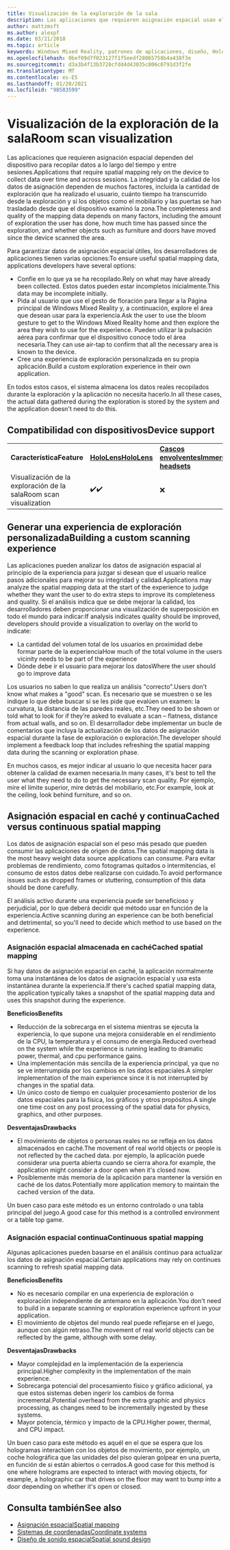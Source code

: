 ```yaml
---
title: Visualización de la exploración de la sala
description: Las aplicaciones que requieren asignación espacial usan el dispositivo para recopilar datos a lo largo del tiempo y entre sesiones.
author: mattzmsft
ms.author: alexpf
ms.date: 03/21/2018
ms.topic: article
keywords: Windows Mixed Reality, patrones de aplicaciones, diseño, HoloLens, exploración de salón, asignación espacial, malla, auriculares de realidad mixta, auriculares de realidad mixta de Windows, auriculares de realidad virtual, HoloLens
ms.openlocfilehash: 0bef09d7f023127f1f5eedf28065758b4a438f3e
ms.sourcegitcommit: d3a3b4f13b3728cfdd4d43035c806c0791d3f2fe
ms.translationtype: MT
ms.contentlocale: es-ES
ms.lasthandoff: 01/20/2021
ms.locfileid: "98583599"
---
```

# <a name="room-scan-visualization"></a><span data-ttu-id="a6945-104">Visualización de la exploración de la sala</span><span class="sxs-lookup"><span data-stu-id="a6945-104">Room scan visualization</span></span>

<span data-ttu-id="a6945-105">Las aplicaciones que requieren asignación espacial dependen del dispositivo para recopilar datos a lo largo del tiempo y entre sesiones.</span><span class="sxs-lookup"><span data-stu-id="a6945-105">Applications that require spatial mapping rely on the device to collect data over time and across sessions.</span></span> <span data-ttu-id="a6945-106">La integridad y la calidad de los datos de asignación dependen de muchos factores, incluida la cantidad de exploración que ha realizado el usuario, cuánto tiempo ha transcurrido desde la exploración y si los objetos como el mobiliario y las puertas se han trasladado desde que el dispositivo examinó la zona.</span><span class="sxs-lookup"><span data-stu-id="a6945-106">The completeness and quality of the mapping data depends on many factors, including the amount of exploration the user has done, how much time has passed since the exploration, and whether objects such as furniture and doors have moved since the device scanned the area.</span></span>

<span data-ttu-id="a6945-107">Para garantizar datos de asignación espacial útiles, los desarrolladores de aplicaciones tienen varias opciones:</span><span class="sxs-lookup"><span data-stu-id="a6945-107">To ensure useful spatial mapping data, applications developers have several options:</span></span>
* <span data-ttu-id="a6945-108">Confíe en lo que ya se ha recopilado.</span><span class="sxs-lookup"><span data-stu-id="a6945-108">Rely on what may have already been collected.</span></span> <span data-ttu-id="a6945-109">Estos datos pueden estar incompletos inicialmente.</span><span class="sxs-lookup"><span data-stu-id="a6945-109">This data may be incomplete initially.</span></span>
* <span data-ttu-id="a6945-110">Pida al usuario que use el gesto de floración para llegar a la Página principal de Windows Mixed Reality y, a continuación, explore el área que desean usar para la experiencia.</span><span class="sxs-lookup"><span data-stu-id="a6945-110">Ask the user to use the bloom gesture to get to the Windows Mixed Reality home and then explore the area they wish to use for the experience.</span></span> <span data-ttu-id="a6945-111">Pueden utilizar la pulsación aérea para confirmar que el dispositivo conoce todo el área necesaria.</span><span class="sxs-lookup"><span data-stu-id="a6945-111">They can use air-tap to confirm that all the necessary area is known to the device.</span></span>
* <span data-ttu-id="a6945-112">Cree una experiencia de exploración personalizada en su propia aplicación.</span><span class="sxs-lookup"><span data-stu-id="a6945-112">Build a custom exploration experience in their own application.</span></span>

<span data-ttu-id="a6945-113">En todos estos casos, el sistema almacena los datos reales recopilados durante la exploración y la aplicación no necesita hacerlo.</span><span class="sxs-lookup"><span data-stu-id="a6945-113">In all these cases, the actual data gathered during the exploration is stored by the system and the application doesn't need to do this.</span></span>

## <a name="device-support"></a><span data-ttu-id="a6945-114">Compatibilidad con dispositivos</span><span class="sxs-lookup"><span data-stu-id="a6945-114">Device support</span></span>

<table>
    <colgroup>
    <col width="33%" />
    <col width="33%" />
    <col width="33%" />
    </colgroup>
    <tr>
        <td><span data-ttu-id="a6945-115"><strong>Característica</strong></span><span class="sxs-lookup"><span data-stu-id="a6945-115"><strong>Feature</strong></span></span></td>
        <td><span data-ttu-id="a6945-116"><a href="/hololens/hololens1-hardware"><strong>HoloLens</strong></a></span><span class="sxs-lookup"><span data-stu-id="a6945-116"><a href="/hololens/hololens1-hardware"><strong>HoloLens</strong></a></span></span></td>
        <td><span data-ttu-id="a6945-117"><a href="../discover/immersive-headset-hardware-details.md"><strong>Cascos envolventes</strong></a></span><span class="sxs-lookup"><span data-stu-id="a6945-117"><a href="../discover/immersive-headset-hardware-details.md"><strong>Immersive headsets</strong></a></span></span></td>
    </tr>
     <tr>
        <td><span data-ttu-id="a6945-118">Visualización de la exploración de la sala</span><span class="sxs-lookup"><span data-stu-id="a6945-118">Room scan visualization</span></span></td>
        <td><span data-ttu-id="a6945-119">✔️</span><span class="sxs-lookup"><span data-stu-id="a6945-119">✔️</span></span></td>
        <td>❌</td>
    </tr>
</table>



## <a name="building-a-custom-scanning-experience"></a><span data-ttu-id="a6945-120">Generar una experiencia de exploración personalizada</span><span class="sxs-lookup"><span data-stu-id="a6945-120">Building a custom scanning experience</span></span>

<span data-ttu-id="a6945-121">Las aplicaciones pueden analizar los datos de asignación espacial al principio de la experiencia para juzgar si desean que el usuario realice pasos adicionales para mejorar su integridad y calidad.</span><span class="sxs-lookup"><span data-stu-id="a6945-121">Applications may analyze the spatial mapping data at the start of the experience to judge whether they want the user to do extra steps to improve its completeness and quality.</span></span> <span data-ttu-id="a6945-122">Si el análisis indica que se debe mejorar la calidad, los desarrolladores deben proporcionar una visualización de superposición en todo el mundo para indicar:</span><span class="sxs-lookup"><span data-stu-id="a6945-122">If analysis indicates quality should be improved, developers should provide a visualization to overlay on the world to indicate:</span></span>
* <span data-ttu-id="a6945-123">La cantidad del volumen total de los usuarios en proximidad debe formar parte de la experiencia</span><span class="sxs-lookup"><span data-stu-id="a6945-123">How much of the total volume in the users vicinity needs to be part of the experience</span></span>
* <span data-ttu-id="a6945-124">Dónde debe ir el usuario para mejorar los datos</span><span class="sxs-lookup"><span data-stu-id="a6945-124">Where the user should go to improve data</span></span>

<span data-ttu-id="a6945-125">Los usuarios no saben lo que realiza un análisis "correcto".</span><span class="sxs-lookup"><span data-stu-id="a6945-125">Users don't know what makes a "good" scan.</span></span> <span data-ttu-id="a6945-126">Es necesario que se muestren o se les indique lo que debe buscar si se les pide que evalúen un examen: la curvatura, la distancia de las paredes reales, etc.</span><span class="sxs-lookup"><span data-stu-id="a6945-126">They need to be shown or told what to look for if they’re asked to evaluate a scan – flatness, distance from actual walls, and so on.</span></span> <span data-ttu-id="a6945-127">El desarrollador debe implementar un bucle de comentarios que incluya la actualización de los datos de asignación espacial durante la fase de exploración o exploración.</span><span class="sxs-lookup"><span data-stu-id="a6945-127">The developer should implement a feedback loop that includes refreshing the spatial mapping data during the scanning or exploration phase.</span></span>

<span data-ttu-id="a6945-128">En muchos casos, es mejor indicar al usuario lo que necesita hacer para obtener la calidad de examen necesaria.</span><span class="sxs-lookup"><span data-stu-id="a6945-128">In many cases, it's best to tell the user what they need to do to get the necessary scan quality.</span></span> <span data-ttu-id="a6945-129">Por ejemplo, mire el límite superior, mire detrás del mobiliario, etc.</span><span class="sxs-lookup"><span data-stu-id="a6945-129">For example, look at the ceiling, look behind furniture, and so on.</span></span>

## <a name="cached-versus-continuous-spatial-mapping"></a><span data-ttu-id="a6945-130">Asignación espacial en caché y continua</span><span class="sxs-lookup"><span data-stu-id="a6945-130">Cached versus continuous spatial mapping</span></span>

<span data-ttu-id="a6945-131">Los datos de asignación espacial son el peso más pesado que pueden consumir las aplicaciones de origen de datos.</span><span class="sxs-lookup"><span data-stu-id="a6945-131">The spatial mapping data is the most heavy weight data source applications can consume.</span></span> <span data-ttu-id="a6945-132">Para evitar problemas de rendimiento, como fotogramas quitados o intermitencias, el consumo de estos datos debe realizarse con cuidado.</span><span class="sxs-lookup"><span data-stu-id="a6945-132">To avoid performance issues such as dropped frames or stuttering, consumption of this data should be done carefully.</span></span>

<span data-ttu-id="a6945-133">El análisis activo durante una experiencia puede ser beneficioso y perjudicial, por lo que deberá decidir qué método usar en función de la experiencia.</span><span class="sxs-lookup"><span data-stu-id="a6945-133">Active scanning during an experience can be both beneficial and detrimental, so you'll need to decide which method to use based on the experience.</span></span>

### <a name="cached-spatial-mapping"></a><span data-ttu-id="a6945-134">Asignación espacial almacenada en caché</span><span class="sxs-lookup"><span data-stu-id="a6945-134">Cached spatial mapping</span></span>

<span data-ttu-id="a6945-135">Si hay datos de asignación espacial en caché, la aplicación normalmente toma una instantánea de los datos de asignación espacial y usa esta instantánea durante la experiencia.</span><span class="sxs-lookup"><span data-stu-id="a6945-135">If there's cached spatial mapping data, the application typically takes a snapshot of the spatial mapping data and uses this snapshot during the experience.</span></span>

<span data-ttu-id="a6945-136">**Beneficios**</span><span class="sxs-lookup"><span data-stu-id="a6945-136">**Benefits**</span></span>
* <span data-ttu-id="a6945-137">Reducción de la sobrecarga en el sistema mientras se ejecuta la experiencia, lo que supone una mejora considerable en el rendimiento de la CPU, la temperatura y el consumo de energía.</span><span class="sxs-lookup"><span data-stu-id="a6945-137">Reduced overhead on the system while the experience is running leading to dramatic power, thermal, and cpu performance gains.</span></span>
* <span data-ttu-id="a6945-138">Una implementación más sencilla de la experiencia principal, ya que no se ve interrumpida por los cambios en los datos espaciales.</span><span class="sxs-lookup"><span data-stu-id="a6945-138">A simpler implementation of the main experience since it is not interrupted by changes in the spatial data.</span></span>
* <span data-ttu-id="a6945-139">Un único costo de tiempo en cualquier procesamiento posterior de los datos espaciales para la física, los gráficos y otros propósitos.</span><span class="sxs-lookup"><span data-stu-id="a6945-139">A single one time cost on any post processing of the spatial data for physics, graphics, and other purposes.</span></span>

<span data-ttu-id="a6945-140">**Desventajas**</span><span class="sxs-lookup"><span data-stu-id="a6945-140">**Drawbacks**</span></span>
* <span data-ttu-id="a6945-141">El movimiento de objetos o personas reales no se refleja en los datos almacenados en caché.</span><span class="sxs-lookup"><span data-stu-id="a6945-141">The movement of real world objects or people is not reflected by the cached data.</span></span> <span data-ttu-id="a6945-142">por ejemplo, la aplicación puede considerar una puerta abierta cuando se cierra ahora.</span><span class="sxs-lookup"><span data-stu-id="a6945-142">for example, the application might consider a door open when it's closed now.</span></span>
* <span data-ttu-id="a6945-143">Posiblemente más memoria de la aplicación para mantener la versión en caché de los datos.</span><span class="sxs-lookup"><span data-stu-id="a6945-143">Potentially more application memory to maintain the cached version of the data.</span></span>

<span data-ttu-id="a6945-144">Un buen caso para este método es un entorno controlado o una tabla principal del juego.</span><span class="sxs-lookup"><span data-stu-id="a6945-144">A good case for this method is a controlled environment or a table top game.</span></span>

### <a name="continuous-spatial-mapping"></a><span data-ttu-id="a6945-145">Asignación espacial continua</span><span class="sxs-lookup"><span data-stu-id="a6945-145">Continuous spatial mapping</span></span>

<span data-ttu-id="a6945-146">Algunas aplicaciones pueden basarse en el análisis continuo para actualizar los datos de asignación espacial.</span><span class="sxs-lookup"><span data-stu-id="a6945-146">Certain applications may rely on continues scanning to refresh spatial mapping data.</span></span>

<span data-ttu-id="a6945-147">**Beneficios**</span><span class="sxs-lookup"><span data-stu-id="a6945-147">**Benefits**</span></span>
* <span data-ttu-id="a6945-148">No es necesario compilar en una experiencia de exploración o exploración independiente de antemano en la aplicación.</span><span class="sxs-lookup"><span data-stu-id="a6945-148">You don't need to build in a separate scanning or exploration experience upfront in your application.</span></span>
* <span data-ttu-id="a6945-149">El movimiento de objetos del mundo real puede reflejarse en el juego, aunque con algún retraso.</span><span class="sxs-lookup"><span data-stu-id="a6945-149">The movement of real world objects can be reflected by the game, although with some delay.</span></span>

<span data-ttu-id="a6945-150">**Desventajas**</span><span class="sxs-lookup"><span data-stu-id="a6945-150">**Drawbacks**</span></span>
* <span data-ttu-id="a6945-151">Mayor complejidad en la implementación de la experiencia principal.</span><span class="sxs-lookup"><span data-stu-id="a6945-151">Higher complexity in the implementation of the main experience.</span></span>
* <span data-ttu-id="a6945-152">Sobrecarga potencial del procesamiento físico y gráfico adicional, ya que estos sistemas deben ingerir los cambios de forma incremental.</span><span class="sxs-lookup"><span data-stu-id="a6945-152">Potential overhead from the extra graphic and physics processing, as changes need to be incrementally ingested by these systems.</span></span>
* <span data-ttu-id="a6945-153">Mayor potencia, térmico y impacto de la CPU.</span><span class="sxs-lookup"><span data-stu-id="a6945-153">Higher power, thermal, and CPU impact.</span></span>

<span data-ttu-id="a6945-154">Un buen caso para este método es aquél en el que se espera que los hologramas interactúen con los objetos de movimiento, por ejemplo, un coche holográfica que las unidades del piso quieran golpear en una puerta, en función de si están abiertos o cerrados.</span><span class="sxs-lookup"><span data-stu-id="a6945-154">A good case for this method is one where holograms are expected to interact with moving objects, for example, a holographic car that drives on the floor may want to bump into a door depending on whether it's open or closed.</span></span>

## <a name="see-also"></a><span data-ttu-id="a6945-155">Consulta también</span><span class="sxs-lookup"><span data-stu-id="a6945-155">See also</span></span>

* [<span data-ttu-id="a6945-156">Asignación espacial</span><span class="sxs-lookup"><span data-stu-id="a6945-156">Spatial mapping</span></span>](spatial-mapping.md)
* [<span data-ttu-id="a6945-157">Sistemas de coordenadas</span><span class="sxs-lookup"><span data-stu-id="a6945-157">Coordinate systems</span></span>](coordinate-systems.md)
* [<span data-ttu-id="a6945-158">Diseño de sonido espacial</span><span class="sxs-lookup"><span data-stu-id="a6945-158">Spatial sound design</span></span>](spatial-sound-design.md)